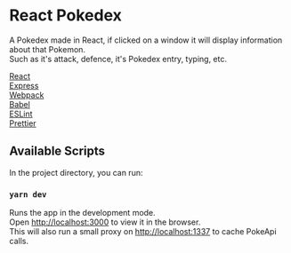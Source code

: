 # React Pokedex

A Pokedex made in React, if clicked on a window it will display information about that Pokemon.<br>
Such as it's attack, defence, it's Pokedex entry, typing, etc.

[React](https://reactjs.org/)<br>
[Express](https://expressjs.com)<br>
[Webpack](https://webpack.js.org/)<br>
[Babel](https://babeljs.io/)<br>
[ESLint](https://eslint.org/)<br>
[Prettier](https://prettier.io/)

## Available Scripts

In the project directory, you can run:

### `yarn dev`

Runs the app in the development mode.<br>
Open [http://localhost:3000](http://localhost:3000) to view it in the browser.<br>
This will also run a small proxy on [http://localhost:1337](http://localhost:1337) to cache PokeApi calls.
